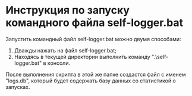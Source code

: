 # Инструкция по запуску командного файла self-logger.bat

Запустить командный файл self-logger.bat можно двумя способами:

1. Дважды нажать на файл self-logger.bat;
2. Находясь в текущей директории выполнить команду ".\self-logger.bat" в консоли.

После выполнения скрипта в этой же папке создастся файл с именем "logs.db", который будет содержать базу данных со статистикой о запусках.